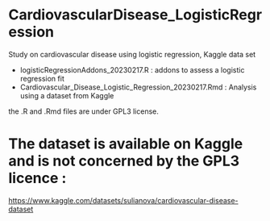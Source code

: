 # CardiovascularDisease_LogisticRegression
Study on cardiovascular disease using logistic regression, Kaggle data set

* logisticRegressionAddons_20230217.R                     : addons to assess a logistic regression fit
* Cardiovascular_Disease_Logistic_Regression_20230217.Rmd : Analysis using a dataset from Kaggle

the .R and .Rmd files are under GPL3 license.

# The dataset is available on Kaggle and is not concerned by the GPL3 licence :
https://www.kaggle.com/datasets/sulianova/cardiovascular-disease-dataset

